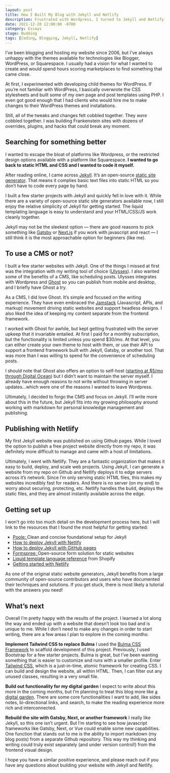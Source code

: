 ```yaml
---
layout: post
title: How I Built My Blog with Jekyll and Netlify
description: Frustrated with Wordpress, I turned to Jekyll and Netlify to build a truly custom personal website and blog.
date: 2021-12-20 12:00:00 -0700
category: Essays
stage: Budding
tags: [Coding, Blogging, Jekyll, Netlify]
---
```


I’ve been blogging and hosting my website since 2006, but I’ve always unhappy with the themes available for technologies like Blogger, WordPress, or Squarespace. I usually had a vision for what I wanted to create and would spend hours scoring marketplaces to find something that came close.

At first, I experimented with developing child themes for WordPress. If you’re not familiar with WordPress, I basically overwrote the CSS stylesheets and built some of my own page and post templates using PHP. I even got good enough that I had clients who would hire me to make changes to their WordPress themes and installations.

Still, all of the tweaks and changes felt cobbled together. They _were_ cobbled together. I was building Frankenstein sites with dozens of overrides, plugins, and hacks that could break any moment.

## Searching for something better

I wanted to escape the bloat of platforms like Wordpress, or the restricted design options available with a platform like Squarespace. **I wanted to go back to static HTML and CSS and I wanted to code it myself.**

After reading online, I came across [Jekyll][1]. It’s an open-source [static site generator][2]. That means it complies basic text files into static HTML so you don’t have to code every page by hand.

I built a few starter projects with Jekyll and quickly fell in love with it. While there are a variety of open-source static site generators available now, I still enjoy the relative simplicity of Jekyll for getting started. The liquid templating language is easy to understand and your HTML/CSS/JS work cleanly together. 

Jekyll may not be the sleekest option — there are good reasons to pick something like [Gatsby][3] or [Next.js][4] if you work with javascript and react — I still think it is the most approachable option for beginners (like me).

## To use a CMS or not?

I built a few starter websites with Jekyll. One of the things I missed at first was the integration with my writing tool of choice ([Ulysses][5]). I also wanted some of the benefits of a CMS, like scheduling posts. Ulysses integrates with Wordpress and [Ghost][6] so you can publish from mobile and desktop, and I briefly have Ghost a try.

As a CMS, I did love Ghost. It’s simple and focused on the writing experience. They have even embraced the [Jamstack][7] (Javascript, APIs, and markup) movement driving static websites and support headless designs. I also liked the idea of keeping my content separate from the frontend framework.

I worked with Ghost for awhile, but kept getting frustrated with the server upkeep that it invariable entailed. At first I paid for a monthly subscription, but the functionality is limited unless you spend $30/mo. At that level, you can either create your own theme to host with them, or use their API to support a frontend framework built with Jekyll, Gatsby, or another tool. That was more than I was willing to spend for the convenience of scheduling posts.

I should note that Ghost also offers an option to self-host ([starting at $5/mo through Digital Ocean][8]) but I didn’t want to maintain the server myself. I already have enough reasons to not write without throwing in server updates…which were one of the reasons I wanted to leave Wordpress.

Ultimately, I decided to forgo the CMS and focus on Jekyll. I’ll write more about this in the future, but Jekyll fits into my growing philosophy around working with markdown for personal knowledge management and publishing.

## Publishing with Netlify

My first Jekyll website was published on using Github pages. While I loved the option to publish a free project website directly from my repo, it was definitely more difficult to manage and came with a host of limitations.

Ultimately, I went with Netlify. They are a fantastic organization that makes it easy to build, deploy, and scale web projects. Using Jekyll, I can generate a website from my repo on Github and Netlify deploys it to edge servers across it’s network. Since I’m only serving static HTML files, this makes my websites incredibly fast for readers. And there is no server (on my end) to worry about securing, protecting, etc. Netlify handles the build, deploys the static files, and they are almost instantly available across the edge.

## Getting set up

I won’t go into too much detail on the development process here, but I will link to the resources that I found the most helpful for getting started:

* [Poole: ][9]Clean and concise foundational setup for Jekyll
* [How to deploy Jekyll with Netlify][10]
* [How to deploy Jekyll with GitHub pages][11]
* [Formspree: ][12]Open-source form solution for static websites
* [Liquid template language reference][13] from Shopify
* [Getting started with Netlify][14]

As one of the original static website generators, Jekyll benefits from a large community of open-source contributors and users who have documented their techniques and solutions. If you get stuck, there is most likely a tutorial with the answers you need!

## What’s next

Overall I’m pretty happy with the results of the project. I learned a lot along the way and ended up with a website that doesn’t look too bad and is unique to me. While I don’t need to make any changes in order to start writing, there are a few areas I plan to explore in the coming months:

**Implement Tailwind CSS to replace Bulma**
I used the [Bulma CSS Framework][15] to scaffold development of this project. Previously, I used Bootstrap for a few starter projects. Bulma is great, but I’ve been wanting something that is easier to customize and runs with a smaller profile. Enter [Tailwind CSS][16], which is a just-in-time, atomic framework for creating CSS. I can build and design the website, all within HTML. Then, I can filter out any unused classes, resulting in a very small file.

**Build out functionality for my digital garden**
I expect to write about this more in the coming months, but I’m planning to treat this blog more like [a digital garden][17]. There are some core functionalities I want to add, like sides notes, bi-directional links, and search, to make the reading experience more rich and interconnected.

**Rebuild the site with Gatsby, Next, or another framework**
I really like Jekyll, so this one isn’t urgent. But I’m starting to see how javascript frameworks like Gatsby, Next, or Vue could enable some new capabilities. One function that stands out to me is the ability to import markdown (my blog posts) from a separate Github repository. This way my thinking and writing could truly exist separately (and under version control!) from the frontend visual design.

I hope you have a similar positive experience, and please reach out if you have any questions about building your website with Jekyll and Netlify.

[1]:	https://jekyllrb.com/ "Jekyll"
[2]:	https://www.cloudflare.com/learning/performance/static-site-generator/ "What is a static site generator?"
[3]:	https://www.gatsbyjs.com/ "Gatsby JS"
[4]:	https://nextjs.org/ "Next JS"
[5]:	https://ulysses.app/ "Ulysses App"
[6]:	https://ghost.org/ "Ghost"
[7]:	https://jamstack.org/what-is-jamstack/ "Jamstack"
[8]:	https://marketplace.digitalocean.com/apps/ghost "Ghost App on Digital Ocean"
[9]:	https://getpoole.com/ "Poole"
[10]:	https://www.netlify.com/blog/2020/04/02/a-step-by-step-guide-jekyll-4.0-on-netlify/ "Netlify"
[11]:	https://docs.github.com/en/pages/setting-up-a-github-pages-site-with-jekyll/creating-a-github-pages-site-with-jekyll "Github"
[12]:	https://formspree.io/ "Formspree"
[13]:	https://shopify.github.io/liquid/ "Shopify on GitHub"
[14]:	https://docs.netlify.com/ "Netlify Docs"
[15]:	https://bulma.io/ "Bulma Docs"
[16]:	https://tailwindcss.com/
[17]:	https://maggieappleton.com/garden-history "A Brief History of the Digital Garden"